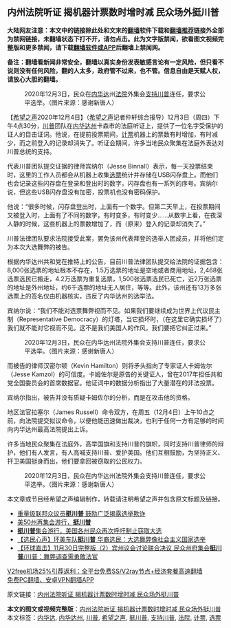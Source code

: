  <h2>内州法院听证 揭机器计票数时增时减 民众场外挺川普</h2> <p class="notice"><b>大陆网友注意：本文中的链接除此处和文末的<a href="https://github.com/bannedbook/fanqiang" >翻墙</a>软件下载和<a href="https://github.com/killgcd/justmysocks/blob/master/README.md">翻墙推荐</a>链接外全部为禁网链接，未翻墙状态下打不开，请勿点击。此为文字版禁闻，欲看图文视频完整版和更多禁闻，请下载<a href="https://github.com/bannedbook/fanqiang">翻墙软件或APP</a>后翻墙上禁闻网。</p><p>备注：翻墙看新闻非常安全，翻墙以真实身份发表敏感言论有一定风险，但只看不说则没有任何风险，翻的人太多，政府管不过来，也不管。信息自由是天赋人权，请放心大胆的翻墙。</b></p>  <div class="entry"> <figure><figcaption>2020年12月3日，民众在<a href="https://www.bannedbook.org/bnews/tag/%E5%86%85%E5%8D%8E%E8%BE%BE/" class="st_tag internal_tag" rel="tag" title="标签 内华达 下的日志">内华达</a>州<a href="https://www.bannedbook.org/bnews/tag/%e6%b3%95%e9%99%a2/" class="st_tag internal_tag" rel="tag" title="标签 法院 下的日志">法院</a>外集会<a href="https://www.bannedbook.org/bnews/tag/%E6%94%AF%E6%8C%81%E5%B7%9D%E6%99%AE/" class="st_tag internal_tag" rel="tag" title="标签 支持川普 下的日志">支持川普</a>连任，要求公平选举。（图片来源：感谢新唐人）</figcaption></figure> <p>【<span class='wp_keywordlink_affiliate'><a href="https://www.soundofhope.org" title="希望之声" target="_blank">希望之声</a></span>2020年12月4日】（<a href="https://www.bannedbook.org/bnews/tag/%e5%b8%8c%e6%9c%9b%e4%b9%8b%e5%a3%b0/" class="st_tag internal_tag" rel="tag" title="标签 希望之声 下的日志">希望之声</a>记者仲轩综合报导）12月3日（周四）下午4点30分，<a href="https://www.bannedbook.org/bnews/tag/%e5%b7%9d%e6%99%ae/" class="st_tag internal_tag" rel="tag" title="标签 川普 下的日志">川普</a>团队在<a href="https://www.bannedbook.org/bnews/tag/%E5%86%85%E5%8D%8E%E8%BE%BE%E5%B7%9E/" class="st_tag internal_tag" rel="tag" title="标签 内华达州 下的日志">内华达州</a>卡森市的法庭听证上，提供了一位名字受保护的证人的目击证词。他说，在提前投票期间，<a href="https://www.bannedbook.org/bnews/tag/%E8%AE%A1%E7%A5%A8/" class="st_tag internal_tag" rel="tag" title="标签 计票 下的日志">计票</a>机器上的票数有时增加，有时减少，而之前登入的记录却消失了。听证会期间，许多当地民众聚集在法庭外表达对川普总统的支持。</p> <p>代表川普团队提交证据的律师宾纳尔（Jesse Binnall）表示，每一天投票结束时，这里的工作人员都会从机器上收集<a href="https://www.bannedbook.org/bnews/tag/%E9%80%89%E7%A5%A8/" class="st_tag internal_tag" rel="tag" title="标签 选票 下的日志">选票</a>统计并存储在USB闪存盘上。而他们也会记录这些闪存盘在登录和登出时的数字，闪存盘也有一系列的序号。宾纳尔说，但这些USB闪存盘没有加密，投票机也没有密码保护。</p> <p>他说：“很多时候，闪存盘登出时，上面有一个数字。但第二天早上，在投票期间又被登入时，上面有了不同的数字，有时变多，有时变少&#8230;…从数字上看，在夜深人静的时候，这些机器上的票数增加了，而（原来）登入的记录却消失了。”</p>  <p>川普法律团队要求法院接受此案，罢免该州代表拜登的选举人团成员，并将他们定为本次大选舞弊的被告。</p> <p></p> <p>根据内华达州共和党在推特上的公告，目前川普法律团队提交给法院的证据包含：8,000张选票的地址根本不存在，1.5万选票的地址是空地或者商用地址，2,468张选票选民已搬走，4.2万选票为重复选票，1,500张选票选民已死亡，近2万张选票的地址是外州地址，约6千选票的地址无人居住，等等。此外，该州还有13万多张选票上的签名仅由机器核实，违反了内华达州的选举法。</p>  <p></p> <p>宾纳尔说：“我们不能对选票舞弊视而不见。如果我们要继续成为世界上代议民主制（Representative Democracy）的灯塔，当它损坏时，（在这里它确实损坏了）我们就不能对它视而不见。这不是我们美国人的作风，我们要把它纠正过来。”</p> <figure><figcaption>2020年12月3日，民众在内华达州法院外集会支持川普连任，要求公平选举。（图片来源：感谢新唐人）</figcaption></figure> <p>而被告的律师汉密尔顿（Kevin Hamilton）则将矛头指向了专家证人卡姆佐尔（Jesse Kamzol）的可信度。卡姆佐尔是原告的关键证人，曾在2017年担任共和党全国委员会的首席数据官。他证词中的数据分析指出了大量潜在的非法投票。</p>  <p>宾纳尔指出，被告并没有质疑卡姆佐尔的分析，而是在攻击他的资格。</p> <p>地区法官拉塞尔（James Russell）命令双方，在周五（12月4日）上午10点之前，向法院提交拟议命令，以便他能迅速做出裁决，也利于任何一方有足够的时间向内华达州最高法院提出上诉。</p> <p>许多当地民众聚集在法庭外，高举国旗和支持川普的旗帜，同时支持川普律师的辩护，他们有人发言，有人高喊支持川普、爱护美国。他们互相鼓励，为坚持正义、扞卫美国挺身而出，他们要拿回被窃取的公民权力。</p>  <figure><figcaption>2020年12月3日，民众在内华达州法院外集会支持川普连任，要求公平选举。（图片来源：感谢新唐人）</figcaption></figure> <p>本文章或节目经希望之声编辑制作，转载请注明希望之声并包含原文标题及链接。</p> <ul class='op-related-articles' title='相关阅读'> <li><a href='https://www.bannedbook.org/bnews/comments/20201204/1441712.html' target='_blank'>重量级联邦众议员<b>挺川普</b> 鼓励广泛揭露选举欺诈</a></li> <li><a href='https://www.bannedbook.org/bnews/taiwannews/20201203/1441442.html' target='_blank'>美50州再集会游行，<b>挺川普</b></a></li> <li><a href='https://www.bannedbook.org/bnews/taiwannews/20201202/1440753.html' target='_blank'><b>挺川普</b>集会游行，美国各州民众再次呼吁制止窃取大选</a></li> <li><a href='https://www.bannedbook.org/bnews/bannedvideo/20201202/1440459.html' target='_blank'>【选民心声】环美车队<b>挺川普</b> 华裔选民：大选舞弊像社会主义国家选举</a></li> <li><a href='https://www.bannedbook.org/bnews/bannedvideo/20201201/1439889.html' target='_blank'>【环球直击】11月30日完整版（2）宾州议会讨论联合决议 民众州府集会<b>挺川普</b>/川普：舞弊调查需勇敢法官</a></li> </ul> <p class="texttj"> <a href="https://www.bannedbook.org/forum23/topic22702.html" target="_blank">V2free机场25%引荐返利：全平台免费SS/V2ray节点+经济套餐高速翻墙</a><br/> <a href="https://github.com/bannedbook/fanqiang/wiki/%E7%A6%81%E9%97%BB%E7%BD%91%E5%AE%89%E5%8D%93%E7%BF%BB%E5%A2%99%E6%96%B0%E9%97%BBAPP" target="_blank">免费PC翻墙、安卓VPN翻墙APP</a></p><p>原文链接：<a class="src_link"  href="https://www.soundofhope.org/post/450091" target="_blank">内州法院听证 揭机器计票数时增时减 民众场外挺川普</a></p><a name='sharetosocial'></a>       <div><b>本文的图文或视频完整版</b>：<a href='https://www.bannedbook.org/bnews/comments/20201204/1442133.html'>内州法院听证 揭机器计票数时增时减 民众场外挺川普</a></div>  </div><!--END ENTRY--> <div class="postfooter"> <div>本文标签：<a href="https://www.bannedbook.org/bnews/tag/%E5%86%85%E5%8D%8E%E8%BE%BE/" rel="tag">内华达</a>, <a href="https://www.bannedbook.org/bnews/tag/%E5%86%85%E5%8D%8E%E8%BE%BE%E5%B7%9E/" rel="tag">内华达州</a>, <a href="https://www.bannedbook.org/bnews/tag/%e5%b7%9d%e6%99%ae/" rel="tag">川普</a>, <a href="https://www.bannedbook.org/bnews/tag/%e5%b8%8c%e6%9c%9b%e4%b9%8b%e5%a3%b0/" rel="tag">希望之声</a>, <a href="https://www.bannedbook.org/bnews/tag/%E6%8C%BA%E5%B7%9D%E6%99%AE/" rel="tag">挺川普</a>, <a href="https://www.bannedbook.org/bnews/tag/%E6%94%AF%E6%8C%81%E5%B7%9D%E6%99%AE/" rel="tag">支持川普</a>, <a href="https://www.bannedbook.org/bnews/tag/%e6%b3%95%e9%99%a2/" rel="tag">法院</a>, <a href="https://www.bannedbook.org/bnews/tag/%E8%AE%A1%E7%A5%A8/" rel="tag">计票</a>, <a href="https://www.bannedbook.org/bnews/tag/%E9%80%89%E7%A5%A8/" rel="tag">选票</a></div>  </div><!--END POSTFOOTER--> 